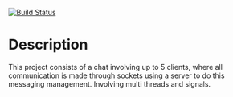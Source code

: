 [![Build Status](https://travis-ci.com/gmatozinho/TpaActivities.svg?token=EY3ZctsLhnvSfrFoyB2D&branch=master)](https://travis-ci.com/gmatozinho/TpaActivities)
# Description

This project consists of a chat involving up to 5 clients, where all communication is made through sockets using a server to do this messaging management. Involving multi threads and signals. 

